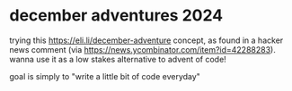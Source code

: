 # december adventures 2024

trying this https://eli.li/december-adventure concept, as found in a hacker news comment (via https://news.ycombinator.com/item?id=42288283). wanna use it as a low stakes alternative to advent of code!

goal is simply to "write a little bit of code everyday"
